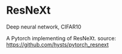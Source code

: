 # ResNeXt
Deep neural network, CIFAR10

A Pytorch implementing of ResNeXt.
source: https://github.com/hysts/pytorch_resnext
